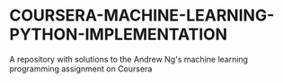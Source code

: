 # COURSERA-MACHINE-LEARNING-PYTHON-IMPLEMENTATION
A repository with solutions to the Andrew Ng's machine learning programming assignment on Coursera
